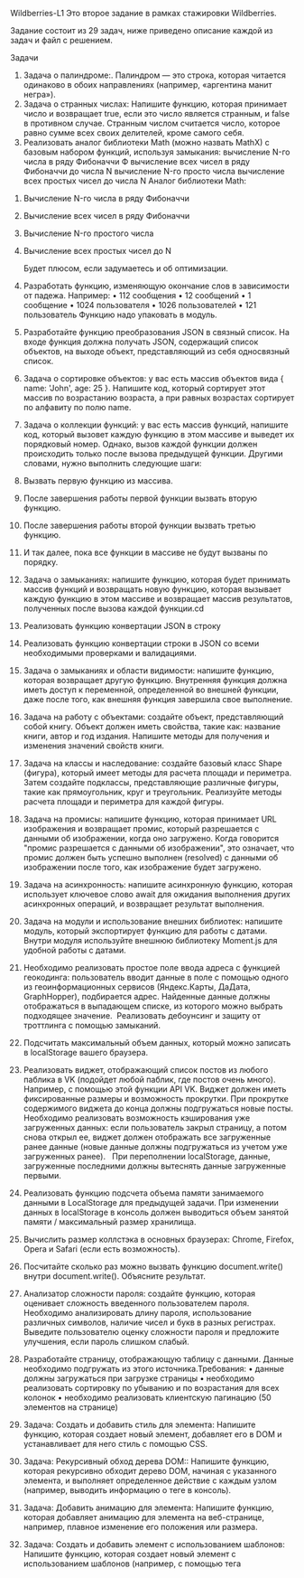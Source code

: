 Wildberries-L1
Это второе задание в рамках стажировки Wildberries.

Задание состоит из 29 задач, ниже приведено описание каждой из задач и файл с решением.

Задачи
1.	Задача о палиндроме:. Палиндром — это строка, которая читается одинаково в обоих направлениях (например, «аргентина манит негра»).
2.	Задача о странных числах: Напишите функцию, которая принимает число и возвращает true, если это число является странным, и false в противном случае. Странным числом считается число, которое равно сумме всех своих делителей, кроме самого себя.
3.	Реализовать аналог библиотеки Math (можно назвать MathX) с базовым набором функций, используя замыкания:
вычисление N-го числа в ряду Фибоначчи Ф вычисление всех чисел в ряду Фибоначчи до числа N вычисление N-го просто числа вычисление всех простых чисел до числа N Аналог библиотеки Math:
1) Вычисление N-го числа в ряду Фибоначчи
2) Вычисление всех чисел в ряду Фибоначчи
3) Вычисление N-го простого числа
4) Вычисление всех простыx чисел до N

	Будет плюсом, если задумаетесь и об оптимизации.

4.	Разработать функцию, изменяющую окончание слов в зависимости от падежа. Например:
•	112 сообщения
•	12 сообщений
•	1 сообщение
•	1024 пользователя
•	1026 пользователей
•	121 пользователь
	Функцию надо упаковать в модуль.

5.	Разработайте функцию преобразования JSON в связный список. На входе функция должна получать JSON, содержащий список объектов, на выходе объект, представляющий из себя односвязный список.
6.	Задача о сортировке объектов: у вас есть массив объектов вида { name: 'John', age: 25 }. Напишите код, который сортирует этот массив по возрастанию 	возраста, а при равных возрастах сортирует по алфавиту по полю name.
7.	Задача о коллекции функций: у вас есть массив функций, напишите код, который вызовет каждую функцию в этом массиве и выведет их порядковый номер. Однако, вызов каждой функции должен происходить только после вызова предыдущей функции.
Другими словами, нужно выполнить следующие шаги:
1.	Вызвать первую функцию из массива.
2.	После завершения работы первой функции вызвать вторую функцию.
3.	После завершения работы второй функции вызвать третью функцию.
4.	И так далее, пока все функции в массиве не будут вызваны по порядку. 

8.	Задача о замыканиях: напишите функцию, которая будет принимать массив функций и возвращать новую функцию, которая вызывает каждую функцию в этом массиве и возвращает массив результатов, полученных после вызова каждой функции.cd

9.	Реализовать функцию конвертации JSON в строку	
10.	Реализовать функцию конвертации строки в JSON со всеми необходимыми проверками и валидациями.
11.	Задача о замыканиях и области видимости: напишите функцию, которая возвращает другую функцию. Внутренняя функция должна иметь доступ к переменной, определенной во внешней функции, даже после того, как внешняя функция завершила свое выполнение.
12.	Задача на работу с объектами: создайте объект, представляющий собой книгу. Объект должен иметь свойства, такие как: название книги, автор и год издания. Напишите методы для получения и изменения значений свойств книги.
13.	Задача на классы и наследование: создайте базовый класс Shape (фигура), который имеет методы для расчета площади и периметра. Затем создайте подклассы, представляющие различные фигуры, такие как прямоугольник, круг и треугольник. Реализуйте методы расчета площади и периметра для каждой фигуры. 

14.	Задача на промисы: напишите функцию, которая принимает URL изображения и возвращает промис, который разрешается с данными об изображении, когда оно загружено. Когда говорится "промис разрешается с данными об изображении", это означает, что промис должен быть успешно выполнен (resolved) с данными об изображении после того, как изображение будет загружено. 

15.	Задача на асинхронность: напишите асинхронную функцию, которая использует ключевое слово await для ожидания выполнения других асинхронных операций, и возвращает результат выполнения.
16.	Задача на модули и использование внешних библиотек: напишите модуль, который экспортирует функцию для работы с датами. Внутри модуля используйте внешнюю библиотеку Moment.js для удобной работы с датами.

17.	Необходимо реализовать простое поле ввода адреса с функцией геокодинга: пользователь вводит данные в поле с помощью одного из геоинформационных сервисов (Яндекс.Карты, ДаДата, GraphHopper), подбирается адрес. Найденные данные должны отображаться в выпадающем списке, из которого можно выбрать подходящее значение.  Реализовать дебоунсинг и защиту от троттлинга с помощью замыканий.   
18.	Подсчитать максимальный объем данных, который можно записать в localStorage вашего браузера.

19.	Реализовать виджет, отображающий список постов из любого паблика в VK (подойдет любой паблик, где постов очень много). Например, с помощью этой функции API VK. Виджет должен иметь фиксированные размеры и возможность прокрутки. При прокрутке содержимого виджета до конца должны подгружаться новые посты. Необходимо реализовать возможность кэширования уже загруженных данных: если пользователь закрыл страницу, а потом снова открыл ее, виджет должен отображать все загруженные ранее данные (новые данные должны подгружаться из учетом уже загруженных ранее). 
 При переполнении localStorage, данные, загруженные последними должны вытеснять данные загруженные первыми.
20.	Реализовать функцию подсчета объема памяти занимаемого данными в LocalStorage для предыдущей задачи. При изменении данных в localStorage в консоль должен выводиться объем занятой памяти / максимальный размер 	хранилища.
21.	Вычислить размер коллстэка в основных браузерах: Chrome, Firefox, Opera и Safari (если есть возможность).
22.	Посчитайте сколько раз можно вызвать функцию document.write() внутри document.write(). Объясните результат.
23.	Анализатор сложности пароля: создайте функцию, которая оценивает сложность введенного пользователем пароля. Необходимо анализировать длину пароля, использование различных символов, наличие чисел и букв в разных регистрах. Выведите пользователю оценку сложности пароля и предложите улучшения, если пароль слишком слабый.   
24.	Разработайте страницу, отображающую таблицу с данными. Данные необходимо подгружать из этого источника.Требования:
•	данные должны загружаться при загрузке страницы
•	необходимо реализовать сортировку по убыванию и по возрастания для всех колонок
•	необходимо реализовать клиентскую пагинацию (50 элементов на странице)

25.	Задача: Создать и добавить стиль для элемента: Напишите функцию, которая создает новый элемент, добавляет его в DOM и устанавливает для него стиль с помощью CSS.
26.	Задача: Рекурсивный обход дерева DOM:: Напишите функцию, которая рекурсивно обходит дерево DOM, начиная с указанного элемента, и выполняет определенное действие с каждым узлом (например, выводить информацию о теге в консоль).
27.	Задача: Добавить анимацию для элемента: Напишите функцию, которая добавляет анимацию для элемента на веб-странице, например, плавное изменение его положения или размера.
28.	Задача: Создать и добавить элемент с использованием шаблонов: Напишите функцию, которая создает новый элемент с использованием шаблонов (например, с помощью тега <template>) и добавляет его в DOM.
29.	Задача: Взаимодействие с формами: Напишите функцию, которая получает данные из формы на веб-странице и выполняет определенные действия с этими данными, например, отправляет их на сервер или отображает всплывающее окно с результатами.
